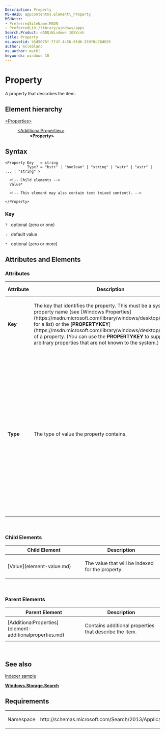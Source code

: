 ```yaml
---
Description: Property
MS-HAID: appcontentms.element\_Property
MSHAttr:
- PreferredSiteName:MSDN
- PreferredLib:/library/windows/apps
Search.Product: eADQiWindows 10XVcnh
title: Property
ms.assetid: b5d5075f-7f4f-4c56-8fd6-259f0c78d029
author: mcleblanc
ms.author: markl
keywords: windows 10
---
```


# Property


A property that describes the item.

## Element hierarchy

<dl>
<dt><a href="element-Properties.md">&lt;Properties&gt;</a></dt>
<dd>
<dl>
<dt><a href="element-AdditionalProperties.md">&lt;AdditionalProperties&gt;</a></dt>
<dd><b>&lt;Property&gt;</b></dd>
</dl>
</dd>
</dl>

## Syntax

``` syntax
<Property Key   = string
          Type? = "bstr" | "boolean" | "string" | "wstr" | "astr" | ... : "string" >

  <!-- Child elements -->
  Value*

  <!-- This element may also contain text (mixed content). -->

</Property>
```

### Key

`?`   optional (zero or one)

`:`   default value

`*`   optional (zero or more)

## Attributes and Elements


### Attributes

<table>
<colgroup>
<col width="20%" />
<col width="20%" />
<col width="20%" />
<col width="20%" />
<col width="20%" />
</colgroup>
<thead>
<tr class="header">
<th>Attribute</th>
<th>Description</th>
<th>Data type</th>
<th>Required</th>
<th>Default value</th>
</tr>
</thead>
<tbody>
<tr class="odd">
<td><strong>Key</strong></td>
<td><p>The key that identifies the property. This must be a system property name (see [Windows Properties](https://msdn.microsoft.com/library/windows/desktop/dd561977) for a list) or the [<strong>PROPERTYKEY</strong>](https://msdn.microsoft.com/library/windows/desktop/bb773381) of a property. (You can use the <strong>PROPERTYKEY</strong> to support arbitrary properties that are not known to the system.)</p></td>
<td>string</td>
<td>Yes</td>
<td></td>
</tr>
<tr class="even">
<td><strong>Type</strong></td>
<td><p>The type of value the property contains.</p></td>
<td><p>This attribute can have one of the following values:</p>
<ul>
<li>bstr</li>
<li>boolean</li>
<li>string</li>
<li>wstr</li>
<li>astr</li>
<li>byte</li>
<li>int16</li>
<li>uint16</li>
<li>int32</li>
<li>uint32</li>
<li>uint64</li>
<li>int64</li>
<li>double</li>
<li>datetime</li>
<li>stringarray</li>
<li>guid</li>
<li>blob</li>
<li>null</li>
<li>empty</li>
</ul></td>
<td>No</td>
<td>string</td>
</tr>
</tbody>
</table>

 

### Child Elements

<table>
<colgroup>
<col width="50%" />
<col width="50%" />
</colgroup>
<thead>
<tr class="header">
<th>Child Element</th>
<th>Description</th>
</tr>
</thead>
<tbody>
<tr class="odd">
<td>[Value](element-value.md)</td>
<td><p>The value that will be indexed for the property.</p></td>
</tr>
</tbody>
</table>

 

### Parent Elements

<table>
<colgroup>
<col width="50%" />
<col width="50%" />
</colgroup>
<thead>
<tr class="header">
<th>Parent Element</th>
<th>Description</th>
</tr>
</thead>
<tbody>
<tr class="odd">
<td>[AdditionalProperties](element-additionalproperties.md)</td>
<td><p>Contains additional properties that describe the item.</p></td>
</tr>
</tbody>
</table>

 

## See also


[Indexer sample](http://go.microsoft.com/fwlink/p/?LinkID=311565)

[**Windows.Storage.Search**](https://msdn.microsoft.com/library/windows/apps/br208106)

## Requirements

<table>
<colgroup>
<col width="50%" />
<col width="50%" />
</colgroup>
<tbody>
<tr class="odd">
<td><p>Namespace</p></td>
<td><p>http://schemas.microsoft.com/Search/2013/ApplicationContent</p></td>
</tr>
</tbody>
</table>

 

 



